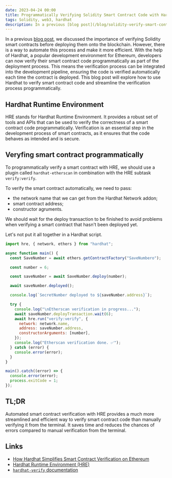 ```yaml
---
date: 2023-04-24 00:00
title: Programmatically Verifying Solidity Smart Contract Code with Hardhat
tags: Solidity, web3, hardhat
description: In a previous [blog post](/blog/solidity-verify-smart-contract/), we discussed the importance of verifying Solidity smart contracts before deploying them onto the blockchain. However, there is a way to automate this process and make it more efficient. With the help of Hardhat, a popular development environment for Ethereum, developers can now verify their smart contract code programmatically as part of the deployment process. This means the verification process can be integrated into the development pipeline, ensuring the code is verified automatically each time the contract is deployed. This blog post will explore how to use Hardhat to verify smart contract code and streamline the verification process programmatically.
---
```


In a previous [blog post](/blog/solidity-verify-smart-contract/), we discussed the importance of verifying Solidity smart contracts before deploying them onto the blockchain. However, there is a way to automate this process and make it more efficient. With the help of Hardhat, a popular development environment for Ethereum, developers can now verify their smart contract code programmatically as part of the deployment process. This means the verification process can be integrated into the development pipeline, ensuring the code is verified automatically each time the contract is deployed. This blog post will explore how to use Hardhat to verify smart contract code and streamline the verification process programmatically.

## Hardhat Runtime Environment

HRE stands for Hardhat Runtime Environment. It provides a robust set of tools and APIs that can be used to verify the correctness of a smart contract code programmatically. Verification is an essential step in the development process of smart contracts, as it ensures that the code behaves as intended and is secure.

## Veryfing smart contract programmatically

To programmatically verify a smart contract with HRE, we should use a plugin called `hardhat-etherscan` in combination with the HRE subtask `verify:verify`.

To verify the smart contract automatically, we need to pass:

- the network name that we can get from the Hardhat Network addon;
- smart contract address;
- constructor agruments.

We should wait for the deploy transaction to be finished to avoid problems when verifying a smart contract that hasn't been deployed yet.

Let's not put it all together in a Hardhat script.

```javascript
import hre, { network, ethers } from "hardhat";

async function main() {
  const SaveNumber = await ethers.getContractFactory("SaveNumbero");

  const number = 6;

  const saveNumber = await SaveNumber.deploy(number);

  await saveNumber.deployed();

  console.log(`SecretNumber deployed to ${saveNumber.address}`);

  try {
    console.log("\nEtherscan verification in progress...");
    await saveNumber.deployTransaction.wait(6);
    await hre.run("verify:verify", {
      network: network.name,
      address: saveNumber.address,
      constructorArguments: [number],
    });
    console.log("Etherscan verification done. ✅");
  } catch (error) {
    console.error(error);
  }
}

main().catch((error) => {
  console.error(error);
  process.exitCode = 1;
});
```

## TL;DR

Automated smart contract verification with HRE provides a much more streamlined and efficient way to verify smart contract code than manually verifying it from the terminal. It saves time and reduces the chances of errors compared to manual verification from the terminal.

## Links

- [How Hardhat Simplifies Smart Contract Verification on Ethereum](https://kristaps.me/blog/solidity-verify-smart-contract/)
- [Hardhat Runtime Environment (HRE)](https://hardhat.org/hardhat-runner/docs/advanced/hardhat-runtime-environment#hardhat-runtime-environment-hre)
- [`hardhat-verify` documentation](https://hardhat.org/hardhat-runner/plugins/nomicfoundation-hardhat-verify#using-programmatically)
